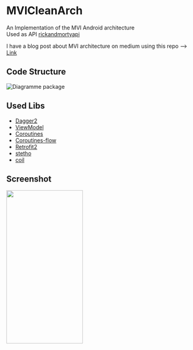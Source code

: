 # MVICleanArch
An Implementation of the MVI Android architecture </br>
Used as API [rickandmortyapi](https://rickandmortyapi.com/) 

I have a blog post about MVI architecture on medium using this repo --> [Link](https://rimgazzeh.medium.com/mvi-architecture-with-android-fcde123e3c4a)

Code Structure
---------------
![Diagramme package](https://user-images.githubusercontent.com/16986563/97868124-72a40980-1d0f-11eb-9002-91e12f4caa4d.png)

Used Libs 
---------------
* [Dagger2](https://dagger.dev/users-guide) 
* [ViewModel](https://developer.android.com/topic/libraries/architecture/viewmodel) 
* [Coroutines](https://developer.android.com/kotlin/coroutines) 
* [Coroutines-flow](https://kotlinlang.org/docs/reference/coroutines/flow.html) 
* [Retrofit2](https://square.github.io/retrofit/) 
* [stetho](http://facebook.github.io/stetho/)
* [coil](https://coil-kt.github.io/coil/) 

Screenshot
---------------
<img src="https://user-images.githubusercontent.com/16986563/97868477-0b3a8980-1d10-11eb-884c-75712ceeeaa7.jpg" width="200" height="400" />


